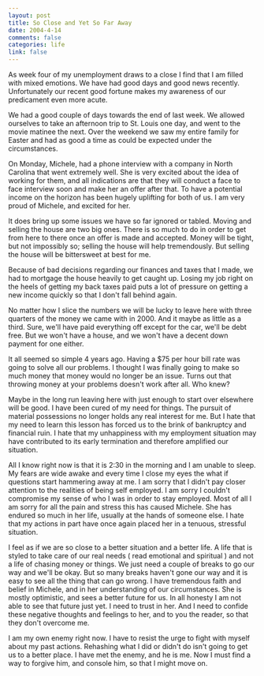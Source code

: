 ```yaml
--- 
layout: post
title: So Close and Yet So Far Away
date: 2004-4-14
comments: false
categories: life
link: false
---
```

As week four of my unemployment draws to a close I find that I am filled with mixed emotions. We have had good days and good news recently. Unfortunately our recent good fortune makes my awareness of our predicament  even more acute.

We had a good couple of days towards the end of last week. We allowed ourselves to take an afternoon trip to St. Louis one day, and went to the movie matinee the next. Over the weekend we saw my entire family for Easter and had as good a time as could be expected under the circumstances.

On Monday, Michele, had a phone interview with a company in North Carolina that went extremely well. She is very excited about the idea of working for them, and all indications are that they will conduct a face to face interview soon and make her an offer after that. To have a potential income on the horizon has been hugely uplifting for both of us. I am very proud of Michele, and excited for her.

It does bring up some issues we have so far ignored or tabled. Moving and selling the house are two big ones. There is so much to do in order to get from here to there once an offer is made and accepted. Money will be tight, but not impossibly so; selling the house will help tremendously. But selling the house will be bittersweet at best for me.

Because of bad decisions regarding our finances and taxes that I made, we had to mortgage the house heavily to get caught up. Losing my job right on the heels of getting my back taxes paid puts a lot of pressure on getting a new income quickly so that I don't fall behind again.

No matter how I slice the numbers we will be lucky to leave here with three quarters of the money we came with in 2000. And it maybe as little as a third. Sure, we'll have paid everything off except for the car, we'll be debt free. But we won't have a house, and we won't have a decent down payment for one either.

It all seemed so simple 4 years ago. Having a $75 per hour bill rate was going to solve all our problems. I thought I was finally going to make so much money that money would no longer be an issue. Turns out that throwing money at your problems doesn't work after all. Who knew?

Maybe in the long run leaving here with just enough to start over elsewhere will be good. I have been cured of my need for things. The pursuit of material possessions no longer holds any real interest for me. But I hate that my need to learn this lesson has forced us to the brink of bankruptcy and financial ruin. I hate that my unhappiness with my employment situation may have contributed to its early termination and therefore amplified our situation.

All I know right now is that it is 2:30 in the morning and I am unable to sleep. My fears are wide awake and every time I close my eyes the what if questions start hammering away at me. I am sorry that I didn't pay closer attention to the realities of being self employed. I am sorry I couldn't compromise my sense of who I was in order to stay employed. Most of all I am sorry for all the pain and stress this has caused Michele. She has endured so much in her life, usually at the hands of someone else. I hate that my actions in part have once again placed her in a tenuous, stressful situation.

I feel as if we are so close to a better situation and a better life. A life that is styled to take care of our real needs ( read emotional and spiritual ) and not a life of chasing money or things. We just need a couple of breaks to go our way and we'll be okay. But so many breaks haven't gone our way and it is easy to see all the thing that can go wrong. I have tremendous faith and belief in Michele, and in her understanding of our circumstances. She is mostly optimistic, and sees a better future for us. In all honesty I am not able to see that future just yet. I need to trust in her. And I need to confide these negative thoughts and feelings to her, and to you the reader, so that they don't overcome me.

I am my own enemy right now. I have to resist the urge to fight with myself about my past actions. Rehashing what I did or didn't do isn't going to get us to a better place. I have met the enemy, and he is me. Now I must find a way to forgive him, and console him, so that I might move on.
